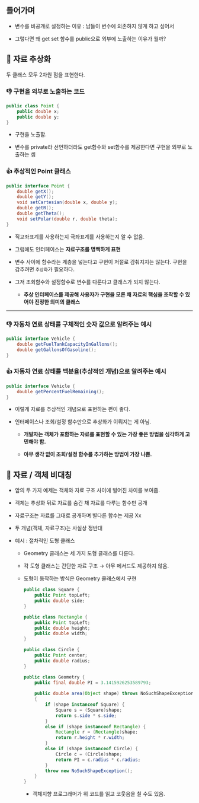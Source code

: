 ## 들어가며

- 변수를 비공개로 설정하는 이유 : 남들이 변수에 의존하지 않게 하고 싶어서


- 그렇다면 왜 get set 함수를 public으로 외부에 노출하는 이유가 뭘까?

## 📌 자료 추상화

두 클래스 모두 2차원 점을 표현한다.

### 👎 구현을 외부로 노출하는 코드

```java
public class Point {
	public double x;
	public double y;
}
```

- 구현을 노출함.


- 변수를 private라 선언하더라도 get함수와 set함수를 제공한다면 구현을 외부로 노출하는 셈

### 👍 추상적인 Point 클래스

```java
public interface Point {
	double getX();
	double getY();
	void setCartesian(double x, double y);
	double getR();
	double getTheta();
	void setPolar(double r, double theta);
}
```

- 직교좌표계를 사용하는지 극좌표계를 사용하는지 알 수 없음.


- 그럼에도 인터페이스는 **자료구조를 명백하게 표현**
- 변수 사이에 함수라는 계층을 넣는다고 구현이 저절로 감춰지지는 않는다. 구현을 감추려면 `추상화`가 필요하다.
- 그저 조회함수와 설정함수로 변수를 다룬다고 클래스가 되지 않는다.
    - **추상 인터페이스를 제공해 사용자가 구현을 모른 채 자료의 핵심을 조작할 수 있어야 진정한 의미의 클래스**

---

### 👎 자동차 연료 상태를 구체적인 숫자 값으로 알려주는 예시

```java
public interface Vehicle {
	double getFuelTankCapacityInGallons();
	double getGallonsOfGasoline();
}
```

### 👍 자동차 연료 상태를 백분율(추상적인 개념)으로 알려주는 예시

```java
public interface Vehicle {
	double getPercentFuelRemaining();
}
```

- 이렇게 자료를 추상적인 개념으로 표현하는 편이 좋다.


- 인터페이스나 조회/설정 함수만으로 추상화가 이뤄지는 게 아님.
    - **개발자는 객체가 포함하는 자료를 표현할 수 있는 가장 좋은 방법을 심각하게 고민해야 함.**


    - **아무 생각 없이 조회/설정 함수를 추가하는 방법이 가장 나쁨.**

## 📌 자료 / 객체 비대칭

- 앞의 두 가지 예제는 객체와 자료 구조 사이에 벌어진 차이를 보여줌.


- 객체는 추상화 뒤로 자료를 숨긴 채 자료를 다루는 함수만 공개
- 자료구조는 자료를 그대로 공개하며 별다른 함수는 제공 Xx


- 두 개념(객체, 자료구조)는 사실상 정반대
- 예시 : 절차적인 도형 클래스
    - Geometry 클래스는 세 가지 도형 클래스를 다룬다.


    - 각 도형 클래스는 간단한 자료 구조 → 아무 메서드도 제공하지 않음.
    - 도형이 동작하는 방식은 Geometry 클래스에서 구현
    
		```java
		public class Square {
			public Point topLeft;
			public double side;
		}

		public class Rectangle {
			public Point topLeft;
			public double height;
			public double width;
		}

		public class Circle {
			public Point center;
			public double radius;
		}

		public class Geometry {
			public final double PI = 3.1415926253589793;
			
			public double area(Object shape) throws NoSuchShapeException 
			{
				if (shape instanceof Square) {
					Square s = (Square)shape;
					return s.side * s.side;
				}
				else if (shape instanceof Rectangle) {
					Rectangle r = (Rectangle)shape;
					return r.height * r.width;
				}
				else if (shape instanceof Circle) {
					Circle c = (Circle)shape;
					return PI = c.radius * c.radius;
				}
				throw new NoSuchShapeException();
			}
		}
		```

		- 객체지향 프로그래머가 위 코드를 읽고 코웃음을 칠 수도 있음.